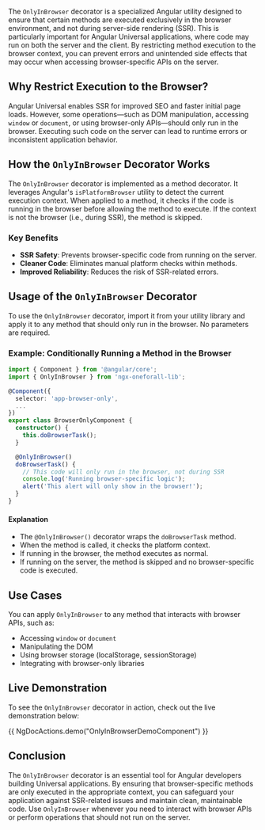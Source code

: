 The `OnlyInBrowser` decorator is a specialized Angular utility designed to ensure that certain methods are executed exclusively in the browser environment, and not during server-side rendering (SSR). This is particularly important for Angular Universal applications, where code may run on both the server and the client. By restricting method execution to the browser context, you can prevent errors and unintended side effects that may occur when accessing browser-specific APIs on the server.

## Why Restrict Execution to the Browser?

Angular Universal enables SSR for improved SEO and faster initial page loads. However, some operations—such as DOM manipulation, accessing `window` or `document`, or using browser-only APIs—should only run in the browser. Executing such code on the server can lead to runtime errors or inconsistent application behavior.

## How the `OnlyInBrowser` Decorator Works

The `OnlyInBrowser` decorator is implemented as a method decorator. It leverages Angular's `isPlatformBrowser` utility to detect the current execution context. When applied to a method, it checks if the code is running in the browser before allowing the method to execute. If the context is not the browser (i.e., during SSR), the method is skipped.

### Key Benefits

- **SSR Safety**: Prevents browser-specific code from running on the server.
- **Cleaner Code**: Eliminates manual platform checks within methods.
- **Improved Reliability**: Reduces the risk of SSR-related errors.

## Usage of the `OnlyInBrowser` Decorator

To use the `OnlyInBrowser` decorator, import it from your utility library and apply it to any method that should only run in the browser. No parameters are required.

### Example: Conditionally Running a Method in the Browser

```typescript
import { Component } from '@angular/core';
import { OnlyInBrowser } from 'ngx-oneforall-lib';

@Component({
  selector: 'app-browser-only',
  ...
})
export class BrowserOnlyComponent {
  constructor() {
    this.doBrowserTask();
  }

  @OnlyInBrowser()
  doBrowserTask() {
    // This code will only run in the browser, not during SSR
    console.log('Running browser-specific logic');
    alert('This alert will only show in the browser!');
  }
}
```

#### Explanation

- The `@OnlyInBrowser()` decorator wraps the `doBrowserTask` method.
- When the method is called, it checks the platform context.
- If running in the browser, the method executes as normal.
- If running on the server, the method is skipped and no browser-specific code is executed.

## Use Cases

You can apply `OnlyInBrowser` to any method that interacts with browser APIs, such as:

- Accessing `window` or `document`
- Manipulating the DOM
- Using browser storage (localStorage, sessionStorage)
- Integrating with browser-only libraries


## Live Demonstration

To see the `OnlyInBrowser` decorator in action, check out the live demonstration below:

{{ NgDocActions.demo("OnlyInBrowserDemoComponent") }}

## Conclusion

The `OnlyInBrowser` decorator is an essential tool for Angular developers building Universal applications. By ensuring that browser-specific methods are only executed in the appropriate context, you can safeguard your application against SSR-related issues and maintain clean, maintainable code. Use `OnlyInBrowser` whenever you need to interact with browser APIs or perform operations that should not run on the server.

